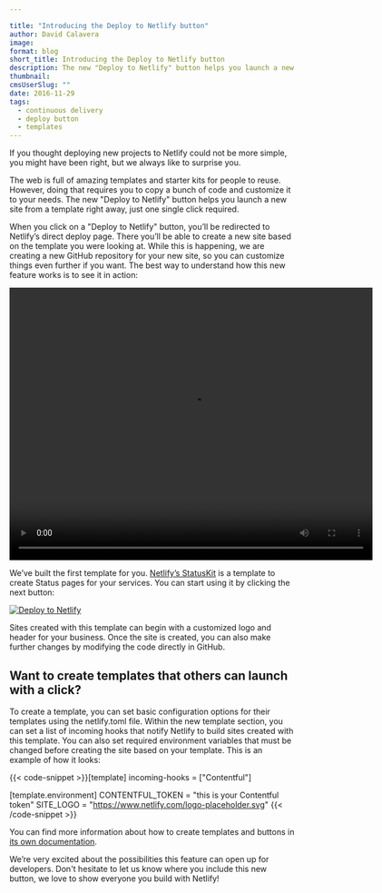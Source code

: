 ```yaml
---

title: "Introducing the Deploy to Netlify button"
author: David Calavera
image:
format: blog
short_title: Introducing the Deploy to Netlify button
description: The new "Deploy to Netlify" button helps you launch a new site from a template right away, just one single click required.
thumbnail:
cmsUserSlug: ""
date: 2016-11-29
tags:
  - continuous delivery
  - deploy button
  - templates
---
```


If you thought deploying new projects to Netlify could not be more simple, you might have been right, but we always like to surprise you.

The web is full of amazing templates and starter kits for people to reuse. However, doing that requires you to copy a bunch of code and customize it to your needs. The new "Deploy to Netlify" button helps you launch a new site from a template right away, just one single click required.

When you click on a "Deploy to Netlify" button, you’ll be redirected to Netlify’s direct deploy page. There you’ll be able to create a new site based on the template you were looking at. While this is happening, we are creating a new GitHub repository for your new site, so you can customize things even further if you want. The best way to understand how this new feature works is to see it in action:

<div class="flex-centered">
  <video width="640" height="480" controls>
    <source src="/video/statuskit.mp4" type="video/mp4">
  </video>
</div>

We’ve built the first template for you. [Netlify’s StatusKit](https://github.com/netlify/netlify-statuskit) is a template to create Status pages for your services. You can start using it by clicking the next button:

<div class="flex-centered">
  <a href="https://app.netlify.com/start/deploy?repository=https://github.com/netlify/netlify-statuskit">
    <img src="https://www.netlify.com/img/deploy/button.svg" title="Deploy to Netlify">
  </a>
</div>

Sites created with this template can begin with a customized logo and header for your business.
Once the site is created, you can also make further changes by modifying the code directly in GitHub.

## Want to create templates that others can launch with a click?

To create a template, you can set basic configuration options for their templates using the netlify.toml file. Within the new template section, you can set a list of incoming hooks that notify Netlify to build sites created with this template. You can also set required environment variables that must be changed before creating the site based on your template. This is an example of how it looks:

{{< code-snippet >}}[template]
  incoming-hooks = ["Contentful"]

[template.environment]
  CONTENTFUL_TOKEN = "this is your Contentful token"
  SITE_LOGO = "https://www.netlify.com/logo-placeholder.svg"
{{< /code-snippet >}}

You can find more information about how to create templates and buttons in [its own documentation](/docs/deploy_button/).

We’re very excited about the possibilities this feature can open up for developers. Don't hesitate to let us know where you include this new button, we love to show everyone you build with Netlify!
